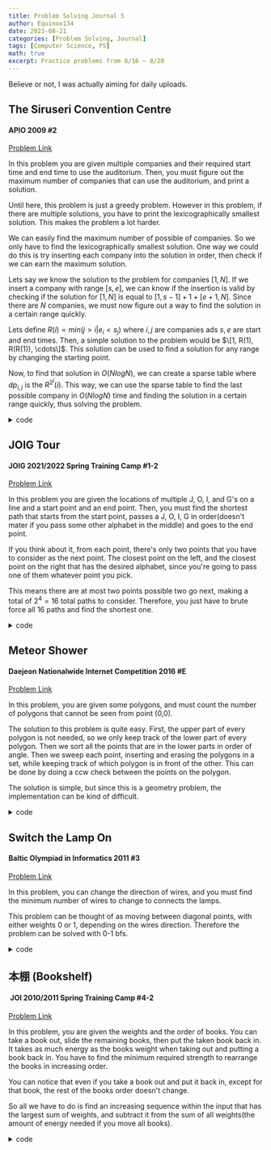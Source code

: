 ```yaml
---
title: Problem Solving Journal 5
author: Equinox134
date: 2023-08-21
categories: [Problem Solving, Journal]
tags: [Computer Science, PS]
math: true
excerpt: Practice problems from 8/16 ~ 8/20
---
```


Believe or not, I was actually aiming for daily uploads.

## The Siruseri Convention Centre
#### APIO 2009 #2
[Problem Link][convention]

In this problem you are given multiple companies and their required start time and end time to use the auditorium. Then, you must figure out the maximum number of companies that can use the auditorium, and print a solution.

Until here, this problem is just a greedy problem. However in this problem, if there are multiple solutions, you have to print the lexicographically smallest solution. This makes the problem a lot harder.

We can easily find the maximum number of possible of companies. So we only have to find the lexicographically smallest solution. One way we could do this is try inserting each company into the solution in order, then check if we can earn the maximum solution.

Lets say we know the solution to the problem for companies $[1,N]$. If we insert a company with range $[s,e]$, we can know if the insertion is valid by checking if the solution for $[1,N]$ is equal to $[1,s-1] + 1 + [e+1,N]$. Since there are $N$ companies, we must now figure out a way to find the solution in a certain range quickly.

Lets define $R(i) = min(j>i|e_i < s_j)$ where $i, j$ are companies ads $s, e$ are start and end times. Then, a simple solution to the problem would be $\[1, R(1), R(R(1)), \cdots\]$. This solution can be used to find a solution for any range by changing the starting point.

Now, to find that solution in $O(NlogN)$, we can create a sparse table where $dp_{i,j}$ is the $R^{2^j}(i)$. This way, we can use the sparse table to find the last possible company in $O(NlogN)$ time and finding the solution in a certain range quickly, thus solving the problem.

<details markdown="1">
  <summary>code</summary>
  
```cpp
#include <bits/stdc++.h>
using namespace std;
typedef long long ll;
typedef pair<int,int> pii;
typedef pair<ll,ll> pll;
typedef pair<double,double> pdd;
//typedef complex<double> cpx;
#define fastio cin.tie(0)->sync_with_stdio(0); cout.tie(0);
#define all(x) x.begin(),x.end()
#define compress(x) x.erase(unique(all(x)),x.end())
#define ff first
#define ss second
#define INF 1e17
#define MAX 500010
#define SIZE 100010
#define MOD 1000000007

ll n,dp[200010][18];
pll a[200010];
vector<pll> v,fi;

ll cmp(pll a, pll b){
	if(a.ss!=b.ss) return a.ss<b.ss;
	return a.ff>b.ff;
}

ll solve(ll l, ll r){
	if(l>r) return 0;
	pll tmp = {l,-1LL};
	ll pos = (*lower_bound(all(fi),tmp)).ss, ret = 1;
	if(pos==n||v[pos].ss>r) return 0;
	for(int i=17;i>=0;i--){
		if(dp[pos][i]!=n&&v[dp[pos][i]].ss<=r){
			ret += (1LL<<i);
			pos = dp[pos][i];
		}
	}
	return ret;
}

int main(){
	fastio;
	cin >> n;
	for(int i=0;i<n;i++){
		cin >> a[i].ff >> a[i].ss;
		v.push_back(a[i]);
	}
	sort(all(v),cmp);
	for(int i=0;i<n;i++){
		if(!fi.empty()&&fi.back().ff>=v[i].ff) continue;
		fi.push_back({v[i].ff,i});
	}
	fi.push_back({2e9+1LL,n});
	ll cur = 0;
	for(int i=0;i<n;i++){
		while(cur<n&&v[i].ss>=v[cur].ff) cur++;
		dp[i][0] = cur;
	}
	dp[n][0] = n;
	for(int i=1;i<18;i++){
		dp[n][i] = n;
		for(int j=n-1;j>=0;j--){
			dp[j][i] = dp[dp[j][i-1]][i-1];
		}
	}
	set<pll> s;
	vector<ll> ans;
	s.insert({-1LL,2e9+1LL});
	for(int i=0;i<n;i++){
		auto it = s.upper_bound({a[i].ff,1e9+1LL}); it--;
		pll iv = *it;
		if(iv.ss<a[i].ss) continue;
		ll t1 = solve(iv.ff,iv.ss);
		ll t2 = solve(iv.ff,a[i].ff-1) + 1 + solve(a[i].ss+1,iv.ss);
		if(t1!=t2) continue;
		s.erase(it);
		if(iv.ff<a[i].ff){
			s.insert({iv.ff,a[i].ff-1});
		}
		if(a[i].ss<iv.ss){
			s.insert({a[i].ss+1,iv.ss});
		}
		ans.push_back(i);
	}
	cout << ans.size() << "\n";
	for(auto i:ans){
		cout << i+1 << " ";
	}
}
```
</details>

## JOIG Tour
#### JOIG 2021/2022 Spring Training Camp #1-2
[Problem Link][tour]

In this problem you are given the locations of multiple J, O, I, and G's on a line and a start point and an end point. Then, you must find the shortest path that starts from the start point, passes a J, O, I, G in order(doesn't mater if you pass some other alphabet in the middle) and goes to the end point.

If you think about it, from each point, there's only two points that you have to consider as the next point. The closest point on the left, and the closest point on the right that has the desired alphabet, since you're going to pass one of them whatever point you pick.

This means there are at most two points possible two go next, making a total of $2^4 = 16$ total paths to consider. Therefore, you just have to brute force all 16 paths and find the shortest one.

<details markdown="1">
  <summary>code</summary>
  
```cpp
#include <bits/stdc++.h>
using namespace std;
typedef long long ll;
typedef pair<int,int> pii;
typedef pair<ll,ll> pll;
typedef pair<double,double> pdd;
//typedef complex<double> cpx;
#define fastio cin.tie(0)->sync_with_stdio(0); cout.tie(0);
#define all(x) x.begin(),x.end()
#define compress(x) x.erase(unique(all(x)),x.end())
#define ff first
#define ss second
#define INF 1e17
#define MAX 500010
#define SIZE 100010
#define MOD 1000000007

ll n,q,s,t;
vector<ll> v[10];

ll solve(ll pos, ll num){
	if(num==5){
		return abs(pos-t);
	}
	ll idx1 = lower_bound(all(v[num]),pos) - v[num].begin();
	ll idx2 = upper_bound(all(v[num]),pos) - v[num].begin();
	idx1--; idx2--;
	if(idx1==idx2) idx2++;
	//cout << v[num][idx1] << " " << v[num][idx2] << " " << num << " " << pos << "\n";
	ll d1 = LLONG_MAX, d2 = LLONG_MAX;
	if(0<=idx1&&idx1<=n) d1 = min(d1,abs(pos-v[num][idx1])+solve(v[num][idx1],num+1));
	if(0<=idx2&&idx2<=n) d2 = min(d2,abs(pos-v[num][idx2])+solve(v[num][idx2],num+1));
	return min(d1,d2);
}

int main(){
	fastio;
	cin >> n;
	for(int i=0;i<n;i++){
		ll x; cin >> x;
		char c; cin >> c;
		if(c=='J') v[1].push_back(x);
		else if(c=='O') v[2].push_back(x);
		else if(c=='I') v[3].push_back(x);
		else if(c=='G') v[4].push_back(x);
	}
	for(int i=1;i<=4;i++){
		sort(all(v[i]));
	}
	cin >> q;
	while(q--){
		cin >> s >> t;
		cout << solve(s,1) << "\n";
	}
}
```
</details>

## Meteor Shower
#### Daejeon Nationalwide Internet Competition 2016 #E
[Problem Link][meteor]

In this problem, you are given some polygons, and must count the number of polygons that cannot be seen from point (0,0).

The solution to this problem is quite easy. First, the upper part of every polygon is not needed, so we only keep track of the lower part of every polygon. Then we sort all the points that are in the lower parts in order of angle. Then we sweep each point, inserting and erasing the polygons in a set, while keeping track of which polygon is in front of the other. This can be done by doing a ccw check between the points on the polygon.

The solution is simple, but since this is a geometry problem, the implementation can be kind of difficult.

<details markdown="1">
  <summary>code</summary>
  
```cpp
#include <bits/stdc++.h>
using namespace std;
typedef long long ll;
typedef pair<int,int> pii;
typedef pair<ll,ll> pll;
typedef pair<double,double> pdd;
//typedef complex<double> cpx;
#define fastio cin.tie(0)->sync_with_stdio(0); cout.tie(0);
#define all(x) x.begin(),x.end()
#define compress(x) x.erase(unique(all(x)),x.end())
#define ff first
#define ss second
#define INF 1e17
#define MAX 500010
#define SIZE 100010
#define MOD 1000000007

struct P{
	ll x, y;
	bool operator < (const P &p) const {
		ll k = x*p.y-y*p.x;
		return k>0;
	}
	bool operator == (const P &p) const {
		ll k = x*p.y-y*p.x;
		return k==0;
	}
};

ll ccw(P a, P b, P c){
	ll k = (b.x-a.x)*(c.y-a.y)-(c.x-a.x)*(b.y-a.y);
	return (k>0)-(k<0);
}

ll n,cur,vis[1000100];
P O = {0,0};
vector<P> low[1000100];
vector<ll> lowr[1000100],in[1000100],out[1000100];

struct lhull{
	ll x;
	bool operator < (const lhull &l) const {
		ll id1 = upper_bound(all(lowr[x]),cur)-lowr[x].begin();
		ll id2 = upper_bound(all(lowr[l.x]),cur)-lowr[l.x].begin();
		P p1 = low[x][id1-1], p2 = low[x][id1], q1 = low[l.x][id2-1], q2 = low[l.x][id2];
		if(lowr[x][id1-1]<=lowr[l.x][id2-1]) return ccw(p1,p2,q1)<0;
		else return ccw(q1,q2,p1)>0;
	}
};

int main(){
	fastio;
	cin >> n;
	for(int i=0;i<n;i++){
		vector<P> v;
		ll m; cin >> m;
		for(int j=0;j<m;j++){
			ll x,y; cin >> x >> y;
			v.push_back({x,y});
		}
		ll s = 0, e = 0;
		for(int j=0;j<m;j++){
			if(ccw(O,v[j],v[s])>0||(ccw(O,v[j],v[s])==0&&v[s].y>v[j].y)) s = j;
			if(ccw(O,v[j],v[e])<0||(ccw(O,v[j],v[s])==0&&v[s].y>v[j].y)) e = j;
		}
		for(int j = s;;j = (j+1)%m){
			low[i].push_back(v[j]);
			if(j==e) break;
		}
	}
	vector<P> tmp;
	for(int i=0;i<n;i++){
		for(auto j:low[i]) tmp.push_back(j);
	}
	sort(all(tmp)); compress(tmp);
	for(int i=0;i<n;i++){
		for(auto j:low[i]){
			lowr[i].push_back(lower_bound(all(tmp),j)-tmp.begin()+1);
		}
		in[lowr[i][0]].push_back(i);
		out[lowr[i].back()].push_back(i);
	}
	set<lhull> s;
	for(int i=1;i<=(ll)tmp.size();i++){
		for(auto j:out[i]){
			s.erase({j});
		}
		cur = i;
		for(auto j:in[i]){
			s.insert({j});
		}
		if(!s.empty()) vis[(*s.begin()).x] = 1;
	}
	ll ans = 0;
	for(int i=0;i<n;i++){
		if(!vis[i]) ans++;
	}
	cout << ans;
}
```
</details>

## Switch the Lamp On
#### Baltic Olympiad in Informatics 2011 #3
[Problem Link][lamp]

In this problem, you can change the direction of wires, and you must find the minimum number of wires to change to connects the lamps.

This problem can be thought of as moving between diagonal points, with either weights 0 or 1, depending on the wires direction. Therefore the problem can be solved with 0-1 bfs.

<details markdown="1">
  <summary>code</summary>
  
```cpp
#include <bits/stdc++.h>
using namespace std;
typedef long long ll;
typedef pair<int,int> pii;
typedef pair<ll,ll> pll;
typedef pair<double,double> pdd;
//typedef complex<double> cpx;
#define fastio cin.tie(0)->sync_with_stdio(0); cout.tie(0);
#define all(x) x.begin(),x.end()
#define compress(x) x.erase(unique(all(x)),x.end())
#define ff first
#define ss second
#define INF 1e17
#define MAX 500010
#define SIZE 100010
#define MOD 1000000007

const ll dx[] = {-1,1,-1,1};
const ll dy[] = {-1,1,1,-1};

ll n,m,dist[510][510];
string s[510];

ll bfs(){
	deque<pair<pll,ll> > dq;
	for(int i=0;i<=n;i++){
		for(int j=0;j<=m;j++){
			dist[i][j] = 1e15+1LL;
		}
	}
	dq.push_back({ {0,0},0});
	dist[0][0] = 0;
	while(!dq.empty()){
		ll cx = dq.front().ff.ff, cy = dq.front().ff.ss;
		ll d = dq.front().ss;
		dq.pop_front();
		//if(dist[cx][cy]<d) continue;
		for(int i=0;i<4;i++){
			ll nx = cx+dx[i], ny = cy+dy[i], nd = d;
			if(nx<0||ny<0||nx>n||ny>m) continue;
			ll lx, ly;
			if(i==0){
				lx = cx-1; ly = cy-1;
				if(s[lx][ly]!='\\') nd++;
			}
			else if(i==1){
				lx = cx; ly = cy;
				if(s[lx][ly]!='\\') nd++;
			}
			else if(i==2){
				lx = cx-1; ly = cy;
				if(s[lx][ly]!='/') nd++;
			}
			else{
				lx = cx; ly = cy-1;
				if(s[lx][ly]!='/') nd++;
			}
			if(dist[nx][ny]>nd){
				dist[nx][ny] = nd;
				if(nd>d) dq.push_back({ {nx,ny},nd});
				else dq.push_front({ {nx,ny},nd});
			}
		}
	}
	return dist[n][m];
}

int main(){
	fastio;
	cin >> n >> m;
	for(int i=0;i<n;i++){
		cin >> s[i];
	}
	ll k = bfs();
	if(k>1e10) cout << "NO SOLUTION";
	else cout << k;
}
```
</details>

## 本棚 (Bookshelf)
####  JOI 2010/2011 Spring Training Camp #4-2
[Problem Link][book]

In this problem, you are given the weights and the order of books. You can take a book out, slide the remaining books, then put the taken book back in. It takes as much energy as the books weight when taking out and putting a book back in. You have to find the minimum required strength to rearrange the books in increasing order.

You can notice that even if you take a book out and put it back in, except for that book, the rest of the books order doesn't change.

So all we have to do is find an increasing sequence within the input that has the largest sum of weights, and subtract it from the sum of all weights(the amount of energy needed if you move all books).

<details markdown="1">
  <summary>code</summary>
  
```cpp
#include <bits/stdc++.h>
using namespace std;
typedef long long ll;
typedef pair<int,int> pii;
typedef pair<ll,ll> pll;
typedef pair<double,double> pdd;
//typedef complex<double> cpx;
#define fastio cin.tie(0)->sync_with_stdio(0); cout.tie(0);
#define all(x) x.begin(),x.end()
#define compress(x) x.erase(unique(all(x)),x.end())
#define ff first
#define ss second
#define INF 1e17
#define MAX 500010
#define SIZE 100010
#define MOD 1000000007

struct Segtree{
	ll tree[4*100010];

	Segtree(){
		memset(tree,0LL,sizeof(tree));
	}

	void update(ll n, ll s, ll e, ll i, ll v){
		if(i<s||i>e) return;
		if(s==e){
			tree[n] = v;
			return;
		}
		ll m = (s+e)>>1;
		update(2*n,s,m,i,v);
		update(2*n+1,m+1,e,i,v);
		tree[n] = max(tree[2*n],tree[2*n+1]);
	}

	ll query(ll n, ll s, ll e, ll l, ll r){
		if(r<s||l>e) return 0;
		if(l<=s&&e<=r) return tree[n];
		ll m = (s+e)>>1;
		return max(query(2*n,s,m,l,r),query(2*n+1,m+1,e,l,r));
	}
};

Segtree seg;
ll n,w[100010],a[100010],dp[100010];

int main(){
	fastio;
	seg = Segtree();
	cin >> n;
	ll ans = 0;
	for(int i=1;i<=n;i++){
		cin >> w[i];
		ans += 2*w[i];
	}
	for(int i=1;i<=n;i++){
		cin >> a[i];
		dp[i] = seg.query(1,1,n,1,a[i]-1) + w[a[i]];
		seg.update(1,1,n,a[i],dp[i]);
	}
	//cout << ans << " " << seg.tree[1] << "\n";
	cout << ans-2*seg.tree[1];
}
```
</details>

[convention]: https://dmoj.ca/problem/apio09p2
[tour]: https://www.acmicpc.net/problem/27207
[meteor]: https://www.acmicpc.net/problem/13329
[lamp]: https://www.acmicpc.net/problem/2423
[book]: https://www.acmicpc.net/problem/24107
